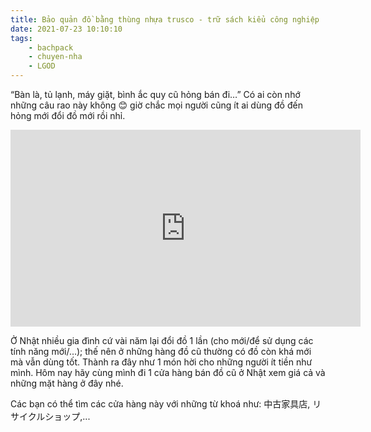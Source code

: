 ```yaml
---
title: Bảo quản đồ bằng thùng nhựa trusco - trữ sách kiểu công nghiệp
date: 2021-07-23 10:10:10
tags:
    - bachpack
    - chuyen-nha
    - LGOD
---
```


“Bàn là, tủ lạnh, máy giặt, bình ắc quy cũ hỏng bán đi…”
Có ai còn nhớ những câu rao này không 😊 giờ chắc mọi người cũng ít ai dùng đồ đến hỏng mới đổi đồ mới rồi nhỉ.

<iframe width="560" height="315" src="https://www.youtube.com/embed/3Pt9B3i3dOU" title="YouTube video player" frameborder="0" allow="accelerometer; autoplay; clipboard-write; encrypted-media; gyroscope; picture-in-picture" allowfullscreen></iframe>

<!-- more -->

Ở Nhật nhiều gia đình cứ vài năm lại đổi đồ 1 lần (cho mới/để sử dụng các tính năng mới/...); thế nên ở những hàng đồ cũ thường có đồ còn khá mới mà vẫn dùng tốt. Thành ra đây như 1 món hời cho những người ít tiền như mình.
Hôm nay hãy cùng mình đi 1 cửa hàng bán đồ cũ ở Nhật xem giá cả và những mặt hàng ở đây nhé. 

Các bạn có thể tìm các cửa hàng này với những từ khoá như: 中古家具店, リサイクルショップ,... 
